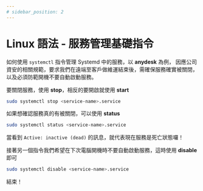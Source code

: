 ```yaml
---
# sidebar_position: 2
---
```


# Linux 語法 - 服務管理基礎指令

如何使用 `systemctl` 指令管理 Systemd 中的服務，以 **anydesk** 為例，
因應公司資安的相關規範，要求我們在遠端至客戶做維運結束後，需確保服務確實被關閉，以及必須防範開機不要自動啟動服務。

要關閉服務，使用 **stop**，相反的要開啟就使用 **start**

```bash
sudo systemctl stop <service-name>.service
```

如果想確認服務真的有被關閉，可以使用 **status**

```bash
sudo systemctl status <service-name>.service
```
當看到 `Active: inactive (dead)` 的訊息，就代表現在服務是死亡狀態囉！

接著另一個指令我們希望在下次電腦開機時不要自動啟動服務，這時使用 **disable** 即可

```bash
sudo systemctl disable <service-name>.service
```

結束！